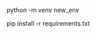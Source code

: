 <!-- Creeation of Virtual ENVcd -->

python -m venv new_env 


<!-- Install requirements.txt -->

pip install -r requirements.txt